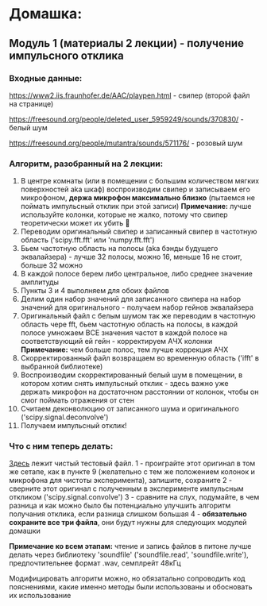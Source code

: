 # Домашка:

## Модуль 1 (материалы 2 лекции) - получение импульсного отклика

### Входные данные:

https://www2.iis.fraunhofer.de/AAC/playpen.html - свипер (второй файл на странице)

https://freesound.org/people/deleted_user_5959249/sounds/370830/ - белый шум

https://freesound.org/people/mutantra/sounds/571176/ - розовый шум

### Алгоритм, разобранный на 2 лекции:

1. В центре комнаты (или в помещении с большим количеством мягких поверхностей aka шкаф) воспроизводим свипер и записываем его микрофоном, __держа микрофон максимально близко__ (пытаемся не поймать импульсный отклик при этой записи)
   __Примечание:__ лучше используйте колонки, которые не жалко, потому что свипер теоретически может их убить 😬
2. Переводим оригинальный свипер и записанный свипер в частотную область ('scipy.fft.fft' или 'numpy.fft.fft')
3. Бьем частотную область на полосы (aka бэнды будущего эквалайзера) - лучше 32 полосы, можно 16, меньше 16 не стоит, больше 32 можно
4. В каждой полосе берем либо центральное, либо среднее значение амплитуды
5. Пункты 3 и 4 выполняем для обоих файлов
6. Делим один набор значений для записанного свипера на набор значений для оригинального - получаем набор гейнов эквалайзера
7. Оригинальный файл с белым шумом так же переводим в частотную область чере fft, бьем частотную область на полосы, в каждой полосе умножаем ВСЕ значения частот в каждой полосе на соответствующий ей гейн - корректируем АЧХ колонки
   __Примечание:__ чем больше полос, тем лучше коррекция АЧХ
8. Скорректированный файл возвращаем во временную область ('ifft' в выбранной библиотеке)
9. Воспроизводим скорректированный белый шум в помещении, в котором хотим снять импульсный отклик - здесь важно уже держать микрофон на достаточном расстоянии от колонок, чтобы он смог поймать отражения от стен
10. Считаем деконволюцию от записанного шума и оригинального ('scipy.signal.deconvolve')
11. Получаем импульсный отклик!

### Что с ним теперь делать:

[Здесь](https://drive.google.com/file/d/10OysPXRxESUV1K54-Uqw9VCvg3V97i_Z/view?usp=sharing) лежит чистый тестовый файл. 
1 - проиграйте этот оригинал в том же сетапе, как в пункте 9 (желательно с тем же положением колонок и микрофона для чистоты эксперимента), запишите, сохраните
2 - сверните этот оригинал с полученным в эксперименте импульсным откликом ('scipy.signal.convolve')
3 - сравните на слух, подумайте, в чем разница и как можно было бы потенциально улучшить алгоритм получания отклика, если разница слишком большая
4 - __обязательно сохраните все три файла__, они будут нужны для следующих модулей домашки

__Примечание ко всем этапам:__ чтение и запись файлов в питоне лучше делать через библиотеку 'soundfile' ('soundfile.read', 'soundfile.write'), предпочтительнее формат .wav, семплрейт 48кГц

Модифицировать алгоритм можно, но обязатально сопроводить код пояснениями, какие именно методы были использованы и обосновать их использование

